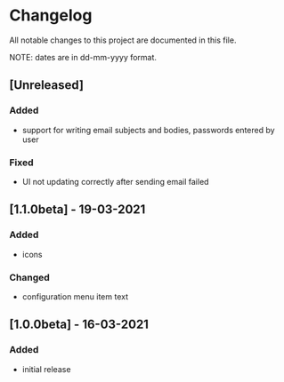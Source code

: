 # Changelog
All notable changes to this project are documented in this file.

NOTE: dates are in dd-mm-yyyy format.

## [Unreleased]
### Added
- support for writing email subjects and bodies, passwords entered by user
### Fixed
- UI not updating correctly after sending email failed

## [1.1.0beta] - 19-03-2021
### Added
- icons
### Changed
- configuration menu item text

## [1.0.0beta] - 16-03-2021
### Added
- initial release
